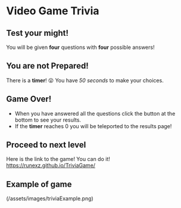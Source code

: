 # Video Game Trivia

## Test your might!

You will be given **four** questions with **four** possible answers!

## You are not Prepared!

There is a **timer**! :open_mouth:
You have _50 seconds_ to make your choices.

## Game Over!

* When you have answered all the questions click the button at the bottom to see your results.
* If the **timer** reaches 0 you will be teleported to the results page!

## Proceed to next level
Here is the link to the game! You can do it!
https://runexz.github.io/TriviaGame/

## Example of game

(/assets/images/triviaExample.png)